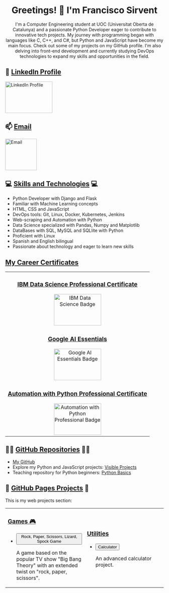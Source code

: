 <div align="center">
    <h1>Greetings! 👋 I'm Francisco Sirvent</h1>
    <p>
        I'm a Computer Engineering student at UOC (Universitat Oberta de Catalunya) and a passionate Python Developer eager to contribute to innovative tech projects.
        My journey with programming began with languages like C, C++, and C#, but Python and JavaScript have become my main focus. Check out some of my projects on my GitHub profile.
        I'm also delving into front-end development and currently studying DevOps technologies to expand my skills and opportunities in the field.
    </p>
</div>

<!-- Contact Links -->
<h2>🔗 <ins>LinkedIn Profile</ins></h2>
<p>
    <a href="https://www.linkedin.com/in/francisco-m-sirvent-candea-68749719b">
        <img src="https://logosmarcas.net/wp-content/uploads/2020/04/Linkedin-Logo.png" alt="LinkedIn Profile" width="150" height="100">
    </a>
</p>

<h2>📫 <ins>Email</ins></h2>
<p>
    <a href="mailto:fsirventcandea@gmail.com">
        <img src="https://th.bing.com/th/id/R.ae1fbd64a793791023ce79747500f709?rik=z%2bHyd97vQbPpFA&pid=ImgRaw&r=0" alt="Email" width="100" height="100">
    </a>
</p>

<!-- Skills Section -->
<h2>💻 <ins>Skills and Technologies</ins> 💻</h2>
<ul>
    <li>Python Developer with Django and Flask</li>
    <li>Familiar with Machine Learning concepts</li>
    <li>HTML, CSS and JavaScript</li>
    <li>DevOps tools: Git, Linux, Docker, Kubernetes, Jenkins</li>
    <li>Web-scraping and Automation with Python</li>
    <li>Data Science specialized with Pandas, Numpy and Matplotlib</li>
    <li>DataBases with SQL, MySQL and SQLlite with Python</li>
    <li>Proficient with Linux</li>
    <li>Spanish and English bilingual</li>
    <li>Passionate about technology and eager to learn new skills</li>
</ul>

<!-- My certificates -->
<h2><ins>My Career Certificates</ins></h2>
<table align="center">
    <tr>
        <td align="center">
            <h3><u><b><a href="https://coursera.org/share/270d8d9563cf6b79e294a5d9ae3675d5">IBM Data Science Professional Certificate</a></b></u></h3>
            <a href="https://www.credly.com/badges/65ed31fa-9f14-498f-801e-faf6389ecf5b/public_url">
                <img src="https://images.credly.com/size/110x110/images/0f740f0e-52f0-4ff3-bcac-e8d2ff735c07/image.png" alt="IBM Data Science Badge" width="150" height="100" style="display: block; margin: auto;">
            </a>
        </td>
    </tr>
    <tr>
        <td align="center">
            <h3><u><b><a href="https://coursera.org/share/a5d306330fca1fe7e3cee69ad86986ea">Google AI Essentials</a></b></u></h3>
            <a href="https://www.credly.com/badges/8d31ae5c-6b53-467c-a90e-10c950ac5ece/public_url">
                <img src="https://images.credly.com/size/340x340/images/ea3eec65-ddad-4242-9c59-1defac0fa2d9/image.png" alt="Google AI Essentials Badge" width="150" height="100" style="display: block; margin: auto;">
            </a>
        </td>
    </tr>
    <tr>
        <td align="center">
            <h3><u><b><a href="https://coursera.org/share/c0abd0b098bdf516a8076abaebcec545">Automation with Python Professional Certificate</a></b></u></h3>
            <a href="https://www.credly.com/badges/c33ea208-5590-4126-8530-861ef0c7f4bd/public_url">
                <img src="https://images.credly.com/size/340x340/images/efbdc0d6-b46e-4e3c-8cf8-2314d8a5b971/GCC_badge_python_1000x1000.png" alt="Automation with Python Professional Badge" width="150" height="100" style="display: block; margin: auto;">
            </a>
        </td>
    </tr>
</table>

<!-- Badges -->

<!-- GitHub Repositories Section -->
<h2>👨‍💻 <ins>GitHub Repositories</ins> 👨‍💻</h2>
<ul>
    <li><ins><a href="https://github.com/fransirvent1994">My GitHub</a></ins></li>
    <li>Explore my Python and JavaScript projects: <a href="https://github.com/fransirvent1994/VisibleProjects">Visible Projects</a></li>
    <li>Teaching repository for Python beginners: <a href="https://github.com/fransirvent1994/Python-Basics">Python Basics</a></li>
</ul>

<!-- GitHub Pages Projects -->
<h2>🔨 <ins>GitHub Pages Projects</ins> 🔨</h2>
<p>This is my web projects section:</p>

<table>
    <tr>
        <td width="50%">
            <h3><b><u>Games 🎮</u></b></h3>
            <ul>
                <li><a href="https://fransirvent1994.github.io/Games/Game-LizSpock/LizSpockGame"><button>Rock, Paper, Scissors, Lizard, Spock Game</button></a></li>
                <p>A game based on the popular TV show "Big Bang Theory" with an extended twist on "rock, paper, scissors".</p>
            </ul>
        </td>
        <td width="50%">
            <h3><b><u>Utilities</u></b></h3>
            <ul>
                <li><a href="https://fransirvent1994.github.io/Utilities/Calculator"><button>Calculator</button></a></li>
                <p>An advanced calculator project.</p>
            </ul>
        </td>
    </tr>

